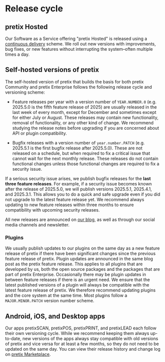 # Release cycle

## pretix Hosted

<!-- md:hosted -->

Our Software as a Service offering "pretix Hosted" is released using a [continuous delivery](https://en.wikipedia.org/wiki/Continuous_delivery) scheme.
We roll out new versions with improvements, bug fixes, or new features without interrupting the system–often multiple times a day.

## Self-hosted versions of pretix

<!-- md:community -->
<!-- md:enterprise -->

The self-hosted version of pretix that builds the basis for both pretix Community and pretix Enterprise follows the following release cycle and versioning scheme:

- Feature releases per year with a version number of ``YEAR.NUMBER.0`` (e.g. 2025.5.0 is the fifth feature release of 2025) are usually released in the last week of every month, except for December and sometimes except for either July or August.
  These releases may contain new functionality, removal of functionality, or any other kind of change.
  We recommend studying the release notes before upgrading if you are concerned about API or plugin compatibility.

- Bugfix releases with a version number of ``year.number.PATCH`` (e.g. 2025.5.1 is the first bugfix release after 2025.5.0).
  These are not released on a schedule, but when required to fix a critical issue that cannot wait for the next monthly release.
  These releases do not contain functional changes unless those functional changes are required to fix a security issue.

If a serious security issue arises, we publish bugfix releases for the **last three feature releases**.
For example, if a security issue becomes known after the release of 2025.5.0, we will publish versions 2025.5.1, 2025.4.1, and 2025.3.1.
This allows you to do a quick and safe upgrade even if you did not upgrade to the latest feature release yet.
We recommend always updating to new feature releases within three months to ensure compatibility with upcoming security releases.

All new releases are announced on [our blog](https://pretix.eu/about/en/blog/), as well as through our social media channels and newsletter.

### Plugins

We usually publish updates to our plugins on the same day as a new feature release of pretix if there have been significant changes since the previous feature release of pretix. 
Plugin updates are announced in the same blog post as the pretix feature release. 
This applies to all plugins that are developed by us, both the open source packages and the packages that are part of pretix Enterprise. 
Occasionally there may be plugin updates in between feature releases if there is an urgent need.
We ensure that the latest published versions of a plugin will always be compatible with the latest feature release of pretix.
We therefore recommend updating plugins and the core system at the same time.
Most plugins follow a ``MAJOR.MINOR.PATCH`` version number scheme.

## Android, iOS, and Desktop apps

Our apps pretixSCAN, pretixPOS, pretixPRINT, and pretixLEAD each follow their own versioning cycle.
While we recommend keeping them always up-to-date, new versions of the apps always stay compatible with old versions of pretix and vice versa for at least a few months, so they do not need to be updated on the same day.
You can view their release history and change log on [pretix Marketplace](https://marketplace.pretix.eu/categories/12/).